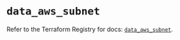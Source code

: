 # `data_aws_subnet`

Refer to the Terraform Registry for docs: [`data_aws_subnet`](https://registry.terraform.io/providers/hashicorp/aws/6.14.0/docs/data-sources/subnet).
